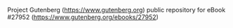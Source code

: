 Project Gutenberg (https://www.gutenberg.org) public repository for eBook #27952 (https://www.gutenberg.org/ebooks/27952)
